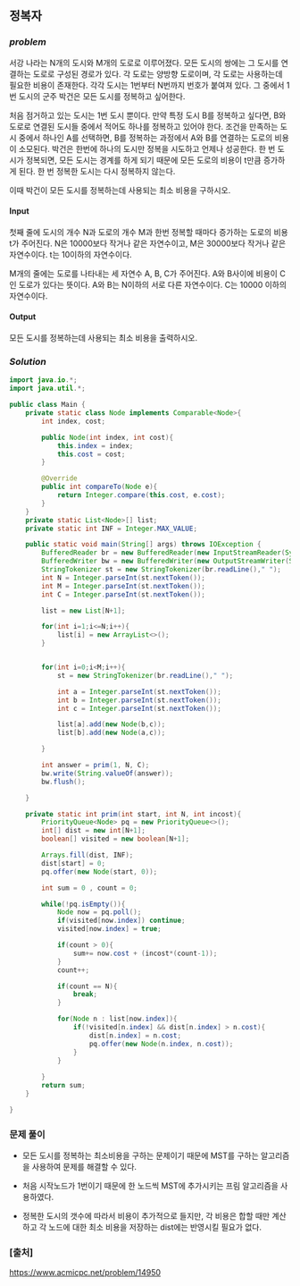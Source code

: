 ## **정복자**


### ***problem***
서강 나라는 N개의 도시와 M개의 도로로 이루어졌다. 모든 도시의 쌍에는 그 도시를 연결하는 도로로 구성된 경로가 있다. 각 도로는 양방향 도로이며, 각 도로는 사용하는데 필요한 비용이 존재한다. 각각 도시는 1번부터 N번까지 번호가 붙여져 있다. 그 중에서 1번 도시의 군주 박건은 모든 도시를 정복하고 싶어한다.

처음 점거하고 있는 도시는 1번 도시 뿐이다. 만약 특정 도시 B를 정복하고 싶다면, B와 도로로 연결된 도시들 중에서 적어도 하나를 정복하고 있어야 한다. 조건을 만족하는 도시 중에서 하나인 A를 선택하면, B를 정복하는 과정에서 A와 B를 연결하는 도로의 비용이 소모된다. 박건은 한번에 하나의 도시만 정복을 시도하고 언제나 성공한다. 한 번 도시가 정복되면, 모든 도시는 경계를 하게 되기 때문에 모든 도로의 비용이 t만큼 증가하게 된다. 한 번 정복한 도시는 다시 정복하지 않는다.

이때 박건이 모든 도시를 정복하는데 사용되는 최소 비용을 구하시오.

#### **Input**
첫째 줄에 도시의 개수 N과 도로의 개수 M과 한번 정복할 때마다 증가하는 도로의 비용 t가 주어진다. N은 10000보다 작거나 같은 자연수이고, M은 30000보다 작거나 같은 자연수이다. t는 10이하의 자연수이다.

M개의 줄에는 도로를 나타내는 세 자연수 A, B, C가 주어진다. A와 B사이에 비용이 C인 도로가 있다는 뜻이다. A와 B는 N이하의 서로 다른 자연수이다. C는 10000 이하의 자연수이다.

#### **Output**
모든 도시를 정복하는데 사용되는 최소 비용을 출력하시오.

### ***Solution***
``` java
import java.io.*;
import java.util.*;

public class Main {
    private static class Node implements Comparable<Node>{
        int index, cost;

        public Node(int index, int cost){
            this.index = index;
            this.cost = cost;
        }

        @Override
        public int compareTo(Node e){
            return Integer.compare(this.cost, e.cost);
        }
    }
    private static List<Node>[] list;
    private static int INF = Integer.MAX_VALUE;

    public static void main(String[] args) throws IOException {
        BufferedReader br = new BufferedReader(new InputStreamReader(System.in));
        BufferedWriter bw = new BufferedWriter(new OutputStreamWriter(System.out));
        StringTokenizer st = new StringTokenizer(br.readLine()," ");
        int N = Integer.parseInt(st.nextToken());
        int M = Integer.parseInt(st.nextToken());
        int C = Integer.parseInt(st.nextToken());

        list = new List[N+1];

        for(int i=1;i<=N;i++){
            list[i] = new ArrayList<>();
        }


        for(int i=0;i<M;i++){
            st = new StringTokenizer(br.readLine()," ");

            int a = Integer.parseInt(st.nextToken());
            int b = Integer.parseInt(st.nextToken());
            int c = Integer.parseInt(st.nextToken());

            list[a].add(new Node(b,c));
            list[b].add(new Node(a,c));

        }

        int answer = prim(1, N, C);
        bw.write(String.valueOf(answer));
        bw.flush();

    }

    private static int prim(int start, int N, int incost){
        PriorityQueue<Node> pq = new PriorityQueue<>();
        int[] dist = new int[N+1];
        boolean[] visited = new boolean[N+1];

        Arrays.fill(dist, INF);
        dist[start] = 0;
        pq.offer(new Node(start, 0));

        int sum = 0 , count = 0;

        while(!pq.isEmpty()){
            Node now = pq.poll();
            if(visited[now.index]) continue;
            visited[now.index] = true;

            if(count > 0){
                sum+= now.cost + (incost*(count-1));
            }
            count++;

            if(count == N){
                break;
            }

            for(Node n : list[now.index]){
                if(!visited[n.index] && dist[n.index] > n.cost){
                    dist[n.index] = n.cost;
                    pq.offer(new Node(n.index, n.cost));
                }
            }
            
        }
        return sum;
    }

}
```
### **문제 풀이**
- 모든 도시를 정복하는 최소비용을 구하는 문제이기 때문에 MST를 구하는 알고리즘을 사용하여 문제를 해결할 수 있다.

- 처음 시작노드가 1번이기 때문에 한 노드씩 MST에 추가시키는 프림 알고리즘을 사용하였다.

- 정복한 도시의 갯수에 따라서 비용이 추가적으로 들지만, 각 비용은 합할 때만 계산하고 각 노드에 대한 최소 비용을 저장하는 dist에는 반영시킬 필요가 없다.

### **[출처]**
https://www.acmicpc.net/problem/14950